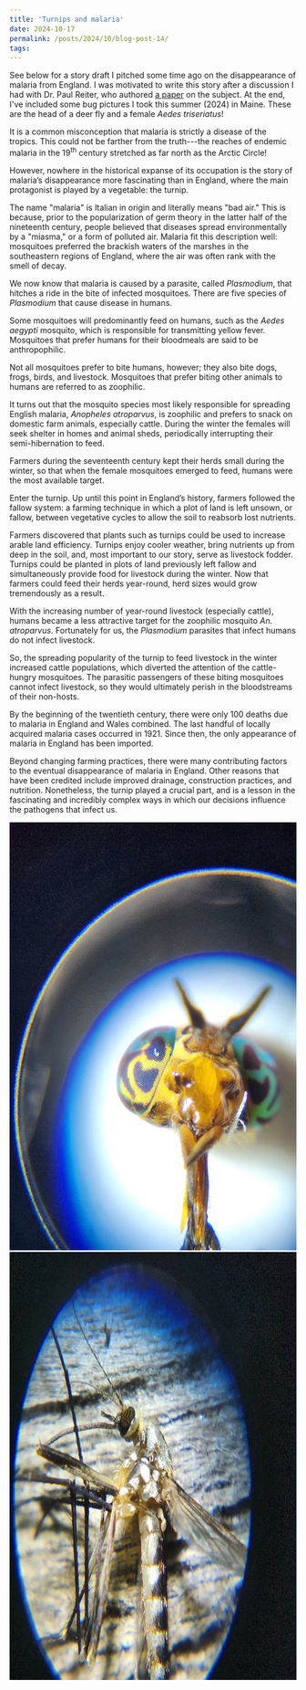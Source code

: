 ```yaml
---
title: 'Turnips and malaria'
date: 2024-10-17
permalink: /posts/2024/10/blog-post-14/
tags:
---
```


<p>
See below for a story draft I pitched some time ago on the disappearance of malaria from England. 
I was motivated to write this story after a discussion I had with Dr. Paul Reiter,
who authored
<a href="https://pubmed.ncbi.nlm.nih.gov/10653562/" target="_blank"  rel="noopener noreferrer">a paper</a>
on the subject. At the end, I've included some bug pictures I took this 
summer (2024) in Maine. These are the head of a deer fly and a female <i>Aedes triseriatus</i>!
</p>

<p>
It is a common misconception that malaria is strictly a disease of the tropics. This could not be farther from the truth---the reaches 
of endemic malaria in the 19<sup>th</sup> century stretched as far north as the Arctic Circle!
</p>
 
<p>
However, nowhere in the historical expanse of its occupation is the story of malaria’s disappearance more fascinating than in England, where the main protagonist is played by a vegetable: the turnip.
</p>

<p>
The name "malaria" is Italian in origin and literally means "bad air." This is 
because, prior to the popularization of germ theory in the latter half of the nineteenth 
century, people believed that diseases spread environmentally by a "miasma," or a 
form of polluted air. Malaria fit this description well: mosquitoes preferred the brackish waters 
of the marshes in the southeastern regions of England, where the air was often rank with the smell of decay.  
</p>

<p>
We now know that malaria is caused by a parasite, called <i>Plasmodium</i>, that hitches a ride in the bite of infected 
mosquitoes. There are five species of <i>Plasmodium</i> that cause disease in humans. 
</p>

<p>
Some mosquitoes will predominantly feed on humans, such as the <i>Aedes aegypti</i> mosquito, which is 
responsible for transmitting yellow fever. Mosquitoes that prefer humans for their bloodmeals are said to 
be anthropophilic.  
</p>

<p>
Not all mosquitoes prefer to bite humans, however; they also bite dogs, frogs, birds, and livestock. 
Mosquitoes that prefer biting other animals to humans are referred to as zoophilic.
</p>

<p>
It turns out that the mosquito species most likely responsible for spreading English malaria, <i>Anopheles atroparvus</i>, 
is zoophilic and prefers to snack on domestic farm animals, especially cattle. During the winter the 
females will seek shelter in homes and animal sheds, periodically interrupting their semi-hibernation to feed.
</p>

<p>
Farmers during the seventeenth century kept their herds small during the winter, so that when the female mosquitoes emerged to feed, humans were the most available target.
</p>

<p>
Enter the turnip. Up until this point in England’s history, farmers followed the fallow system: a farming 
technique in which a plot of land is left unsown, or fallow, between vegetative cycles to allow the soil 
to reabsorb lost nutrients.
</p>

<p>
Farmers discovered that plants such as turnips could be used to increase arable land efficiency. Turnips 
enjoy cooler weather, bring nutrients up from deep in the soil, and, most important to our story, serve as livestock fodder. Turnips could be planted in plots of land previously left fallow and simultaneously provide food for livestock during the winter. Now that farmers could feed their herds year-round, herd sizes would grow tremendously as a result.
</p>

<p>
With the increasing number of year-round livestock (especially cattle), humans became a less attractive 
target for the zoophilic mosquito <i>An. atroparvus</i>. Fortunately for us, the <i>Plasmodium</i> parasites 
that infect humans do not infect livestock.
</p>

<p>
So, the spreading popularity of the turnip to feed livestock in the winter increased cattle populations, 
which diverted the attention of the cattle-hungry mosquitoes. The parasitic passengers of these 
biting mosquitoes cannot infect livestock, so they would ultimately perish in the bloodstreams of 
their non-hosts.
</p>

<p>
By the beginning of the twentieth century, there were only 100 deaths due to malaria in England and Wales 
combined. The last handful of locally acquired malaria cases occurred in 1921. Since then, the only 
appearance of malaria in England has been imported.  
</p>

<p>
Beyond changing farming practices, there were many contributing factors to the eventual disappearance of 
malaria in England. Other reasons that have 
been credited include improved drainage, construction practices, and nutrition. Nonetheless, the turnip played 
a crucial part, and is a lesson in the fascinating and incredibly complex ways in which our decisions 
influence the pathogens that infect us. 
</p>

<img src='/images/horsefly_head.jpg' alt='Sim config' height='750' width='750' class='center'/>

<img src='/images/aedes_triseriatus.jpg' alt='Sim config' height='750' width='750' class='center'/>




